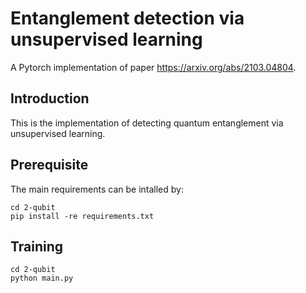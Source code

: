 # Entanglement detection via unsupervised learning

A Pytorch implementation of paper https://arxiv.org/abs/2103.04804.

## Introduction

This is the implementation of detecting quantum entanglement via unsupervised learning. 

## Prerequisite

The main requirements can be intalled by:

```
cd 2-qubit
pip install -re requirements.txt
```

## Training

```
cd 2-qubit
python main.py
```

